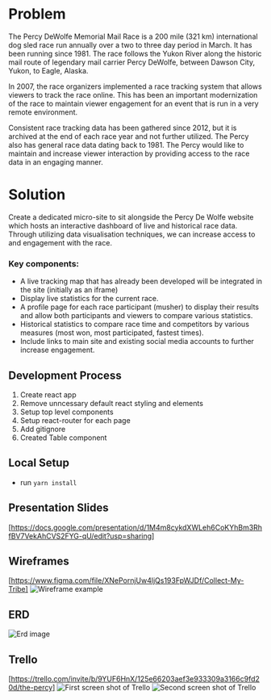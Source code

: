 # Problem

The Percy DeWolfe Memorial Mail Race is a 200 mile (321 km) international dog sled race run annually over a two to three day period in March. It has been running since 1981. The race follows the Yukon River along the historic mail route of legendary mail carrier Percy DeWolfe, between Dawson City, Yukon, to Eagle, Alaska. 

In 2007, the race organizers implemented a race tracking system that allows viewers to track the race online. This has been an important modernization of the race to maintain viewer engagement for an event that is run in a very remote environment. 

Consistent race tracking data has been gathered since 2012, but it is archived at the end of each race year and not further utilized. The Percy also has general race data dating back to 1981. The Percy would like to maintain and increase viewer interaction by providing access to the race data in an engaging manner. 

# Solution

Create a dedicated micro-site to sit alongside the Percy De Wolfe website which hosts an interactive dashboard of live and historical race data. Through utilizing data visualisation techniques, we can increase access to and engagement with the race. 

  ### Key components: 
  - A live tracking map that has already been developed will be integrated in the site (initially as an iframe)
  - Display live statistics for the current race.
  - A profile page for each race participant (musher) to display their results and allow both participants and viewers to compare various statistics.
  - Historical statistics to compare race time and competitors by various measures (most won, most participated, fastest times). 
  - Include links to main site and existing social media accounts to further increase engagement.

## Development Process
1. Create react app
2. Remove unncessary default react styling and elements
3. Setup top level components
4. Setup react-router for each page
5. Add gitignore
6. Created Table component

## Local Setup
- run `yarn install`

## Presentation Slides
[https://docs.google.com/presentation/d/1M4m8cykdXWLeh6CoKYhBm3RhfBV7VekAhCVS2FYG-qU/edit?usp=sharing]

## Wireframes
[https://www.figma.com/file/XNePornjUw4ljQs193FpWJDf/Collect-My-Tribe]
![Wireframe example](/assets/images/ThePercyWireframes.png)

## ERD
![Erd image](/assets/images/ERD.png)


## Trello
[https://trello.com/invite/b/9YUF6HnX/125e66203aef3e933309a3166c9fd20d/the-percy]
![First screen shot of Trello](/assets/images/TrelloScreenShot1.png)
![Second screen shot of Trello](/assets/images/TrelloScreenShot2.png)

